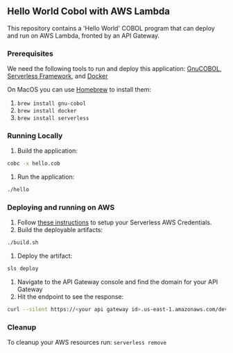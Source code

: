## Hello World Cobol with AWS Lambda
This repository contains a 'Hello World' COBOL program that can deploy and run on AWS Lambda, fronted by an API Gateway.

### Prerequisites
We need the following tools to run and deploy this application: [GnuCOBOL](https://sourceforge.net/projects/gnucobol/), [Serverless Framework](https://www.serverless.com/), and [Docker](https://www.docker.com/)

On MacOS you can use [Homebrew](https://brew.sh/) to install them:
1.  `brew install gnu-cobol`
1.  `brew install docker`
1.  `brew install serverless`

### Running Locally
1. Build the application:
```bash
cobc -x hello.cob
```
1. Run the application:
```bash
./hello
```

### Deploying and running on AWS
1. Follow [these instructions](https://www.serverless.com/framework/docs/providers/aws/guide/credentials/) to setup your Serverless AWS Credentials.
1. Build the deployable artifacts:
```bash
./build.sh
```
1. Deploy the artifact:
```bash
sls deploy
```
1. Navigate to the API Gateway console and find the domain for your API Gateway
1. Hit the endpoint to see the response:
```bash
curl --silent https://<your api gateway id>.us-east-1.amazonaws.com/dev/
```

### Cleanup
To cleanup your AWS resources run:
`serverless remove`

